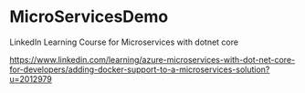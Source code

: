 # MicroServicesDemo
LinkedIn Learning Course for Microservices with dotnet core



https://www.linkedin.com/learning/azure-microservices-with-dot-net-core-for-developers/adding-docker-support-to-a-microservices-solution?u=2012979
